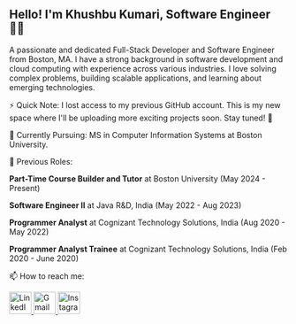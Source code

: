 ## Hello! I'm Khushbu Kumari, Software Engineer 👩‍💻

A passionate and dedicated Full-Stack Developer and Software Engineer from Boston, MA. I have a strong background in software development and cloud computing with experience across various industries. I love solving complex problems, building scalable applications, and learning about emerging technologies.

⚡ Quick Note: I lost access to my previous GitHub account. This is my new space where I'll be uploading more exciting projects soon. Stay tuned! 🚀

🌱 Currently Pursuing: MS in Computer Information Systems at Boston University.

💼 Previous Roles:

**Part-Time Course Builder and Tutor** at Boston University (May 2024 - Present)

**Software Engineer II** at Java R&D, India (May 2022 - Aug 2023)

**Programmer Analyst** at Cognizant Technology Solutions, India (Aug 2020 - May 2022)

**Programmer Analyst Trainee** at Cognizant Technology Solutions, India (Feb 2020 - June 2020)

📫 How to reach me:

<a href="https://www.linkedin.com/in/khushbukkumari/" target="_blank">
  <img src="https://img.icons8.com/ios-filled/50/0077B5/linkedin.png" alt="LinkedIn" width="40" height="40"/>
</a>
<a href="mailto:khushbukumari.bu@gmail.com" target="_blank">
  <img src="https://img.icons8.com/ios-filled/50/D14836/gmail.png" alt="Gmail" width="40" height="40"/>
</a>
<a href="https://instagram.com//_khushbukumari_" target="_blank">
  <img src="https://img.icons8.com/ios-filled/50/E4405F/instagram-new.png" alt="Instagram" width="40" height="40"/>
</a>

